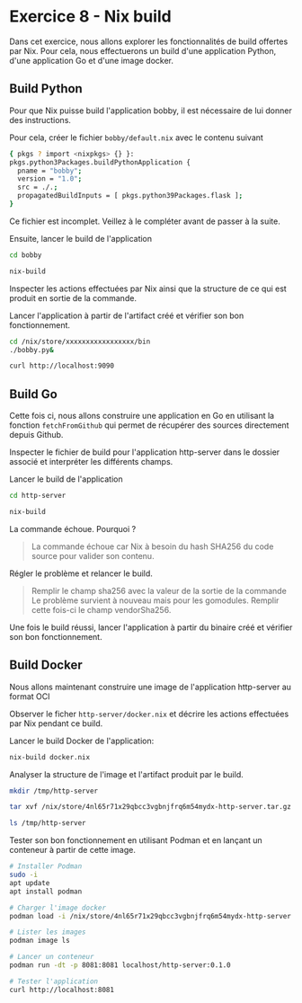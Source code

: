 # Exercice 8 - Nix build

Dans cet exercice, nous allons explorer les fonctionnalités de build offertes par Nix.
Pour cela, nous effectuerons un build d'une application Python, d'une application Go et d'une image docker.


## Build Python

Pour que Nix puisse build l'application bobby, il est nécessaire de lui donner des instructions.

Pour cela, créer le fichier `bobby/default.nix` avec le contenu suivant
```bash
{ pkgs ? import <nixpkgs> {} }:
pkgs.python3Packages.buildPythonApplication {
  pname = "bobby";
  version = "1.0";
  src = ./.;
  propagatedBuildInputs = [ pkgs.python39Packages.flask ];
}
```

Ce fichier est incomplet. Veillez à le compléter avant de passer à la suite.

Ensuite, lancer le build de l'application
```bash
cd bobby

nix-build
```

Inspecter les actions effectuées par Nix ainsi que la structure de ce qui est produit en sortie de la commande.

Lancer l'application à partir de l'artifact créé et vérifier son bon fonctionnement.

```bash
cd /nix/store/xxxxxxxxxxxxxxxxx/bin
./bobby.py&

curl http://localhost:9090
```


## Build Go

Cette fois ci, nous allons construire une application en Go en utilisant la fonction `fetchFromGithub` qui permet de récupérer des sources directement depuis Github.

Inspecter le fichier de build pour l'application http-server dans le dossier associé et interpréter les différents champs.

Lancer le build de l'application
```bash
cd http-server

nix-build
```

La commande échoue. Pourquoi ?

> La commande échoue car Nix à besoin du hash SHA256 du code source pour valider son contenu.

Régler le problème et relancer le build.

> Remplir le champ sha256 avec la valeur de la sortie de la commande
> Le problème survient à nouveau mais pour les gomodules. Remplir cette fois-ci le champ vendorSha256.

Une fois le build réussi, lancer l'application à partir du binaire créé et vérifier son bon fonctionnement.


## Build Docker

Nous allons maintenant construire une image de l'application http-server au format OCI

Observer le ficher `http-server/docker.nix` et décrire les actions effectuées par Nix pendant ce build.

Lancer le build Docker de l'application:
```bash
nix-build docker.nix
````

Analyser la structure de l'image et l'artifact produit par le build.
```bash
mkdir /tmp/http-server

tar xvf /nix/store/4nl65r71x29qbcc3vgbnjfrq6m54mydx-http-server.tar.gz -C /tmp/http-server

ls /tmp/http-server
```

Tester son bon fonctionnement en utilisant Podman et en lançant un conteneur à partir de cette image.
```bash
# Installer Podman
sudo -i
apt update
apt install podman

# Charger l'image docker
podman load -i /nix/store/4nl65r71x29qbcc3vgbnjfrq6m54mydx-http-server.tar.gz

# Lister les images
podman image ls

# Lancer un conteneur
podman run -dt -p 8081:8081 localhost/http-server:0.1.0

# Tester l'application
curl http://localhost:8081
```
